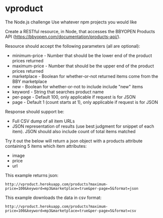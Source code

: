 vproduct
=======
The Node.js challenge
Use whatever npm projects you would like

Create a RESTful resource, in Node, that accesses the BBYOPEN Products API (https://bbyopen.com/documentation/products-api/).

Resource should accept the following parameters (all are optional):

 * minimum-price - Number that should be the lower end of the product prices returned
 * maximum-price - Number that should be the upper end of the product prices returned
 * marketplace - Boolean for whether-or-not returned items come from the BBY marketplace
 * new - Boolean for whether-or-not to include include "new" items
 * keyword - String that searches product name
 * per-page - Default 100, only applicable if request is for JSON
 * page - Default 1 (count starts at 1), only applicable if request is for JSON

Response should support be:
 * Full CSV dump of all item URLs
 * JSON representation of results (use best judgment for snippet of each item). JSON should also include count of total items matched

Try it out the below will return a json object with a products attribute containing 5 items which item attributes:
 
* image
* price
* url
 
This example returns json:

```
http://vproduct.herokuapp.com/products?maximum-price=100&keyword=mp3&marketplace=true&per-page=5&format=json
```

This example downloads the data in csv format:

```
http://vproduct.herokuapp.com/products?maximum-price=100&keyword=mp3&marketplace=true&per-page=5&format=csv
```